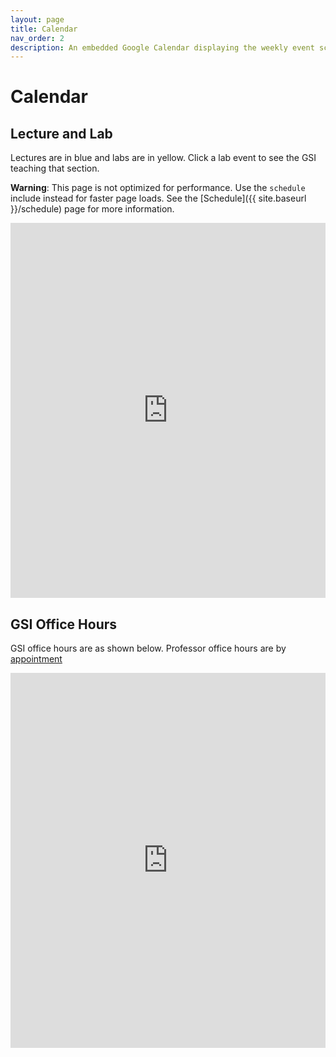 ```yaml
---
layout: page
title: Calendar
nav_order: 2
description: An embedded Google Calendar displaying the weekly event schedule.
---
```


# Calendar

## Lecture and Lab

Lectures are in blue and labs are in yellow. Click a lab event to see the GSI teaching that section.

**Warning**: This page is not optimized for performance. Use the `schedule` include instead for faster page loads. See the [Schedule]({{ site.baseurl }}/schedule) page for more information.

<iframe src="https://calendar.google.com/calendar/embed?src=en.usa%23holiday@group.v.calendar.google.com&ctz=America%2FLos_Angeles" style="border: none; width: 100%; height: 600px;" frameborder="0" scrolling="no"></iframe>

## GSI Office Hours

GSI office hours are as shown below. Professor office hours are by [appointment](https://mi-suk.youcanbook.me/)

<iframe src="https://calendar.google.com/calendar/embed?src=en.usa%23holiday@group.v.calendar.google.com&ctz=America%2FLos_Angeles" style="border: none; width: 100%; height: 600px;" frameborder="0" scrolling="no"></iframe>
